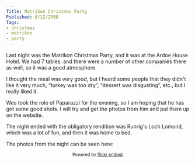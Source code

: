```yaml
---
Title: Matrikon Christmas Party
Published: 6/12/2008
Tags:
- christmas
- matrikon
- party
---
```


Last night was the Matrikon Christmas Party, and it was at the Ardoe House Hotel. We had 7 tables, and there were a number of other companies there as well, so it was a good atmosphere.

I thought the meal was very good, but I heard some people that they didn't like it very much, “turkey was too dry”, “dessert was disgusting”, etc., but I really liked it.

Wes took the role of Paparazzi for the evening, so I am hoping that he has got some good shots. I will try and get the photos from him and put them up on the website.

The night ended with the obligatory rendition was Runrig's Loch Lomond, which was a lot of fun, and then it was home to bed.

The photos from the night can be seen here:

<div id="flickrembed"></div><small style="display: block; text-align: center; margin: 0 auto;">Powered by <a href="https://flickrembed.com">flickr embed</a>.</small>

<script src="https://flickrembed.com/embed_v2.js.php?source=flickr&layout=responsive&input=72157676066721652&sort=0&by=album&theme=default&scale=fit&skin=default&id=5850544461b40"></script>
